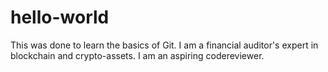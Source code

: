 # hello-world
This was done to learn the basics of Git.
I am a financial auditor's expert in blockchain and crypto-assets. I am an aspiring codereviewer.
